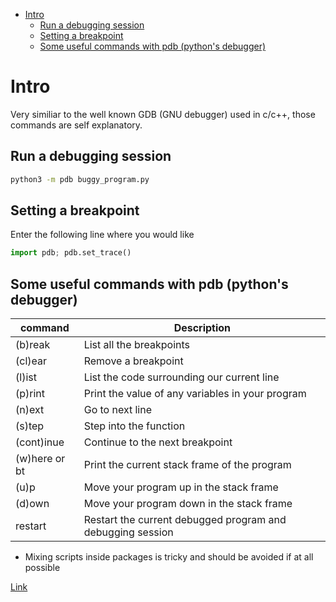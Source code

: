 <!--ts-->
   * [Intro](#intro)
      * [Run a debugging session](#run-a-debugging-session)
      * [Setting a breakpoint](#setting-a-breakpoint)
      * [Some useful commands with pdb (python's debugger)](#some-useful-commands-with-pdb-pythons-debugger)

<!-- Added by: gil_diy, at: 2018-11-20T03:59+02:00 -->

<!--te-->

# Intro
Very similiar to the well known GDB (GNU debugger) used in c/c++,
those commands are self explanatory.

## Run a debugging session
```bash
python3 -m pdb buggy_program.py
```

## Setting a breakpoint
Enter the following line where you would like
```python
import pdb; pdb.set_trace()
```

## Some useful commands with pdb (python's debugger)

command | Description
------------|-----
 (b)reak | List all the breakpoints
 (cl)ear | Remove a breakpoint
 (l)ist | List the code surrounding our current line
 (p)rint | Print the value of any variables in your program
 (n)ext | Go to next line
 (s)tep | Step into the function
 (cont)inue | Continue to the next breakpoint
 (w)here or bt | Print the current stack frame of the program
 (u)p | Move your program up in the stack frame
 (d)own | Move your program down in the stack frame
 restart | Restart the current debugged program and debugging session




* Mixing scripts inside packages is tricky and should be avoided if at all possible

[Link](https://stackoverflow.com/questions/16981921/relative-imports-in-python-3)
